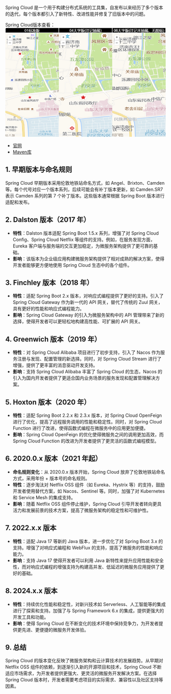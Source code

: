 Spring Cloud 是一个用于构建分布式系统的工具集，自发布以来经历了多个版本的迭代，每个版本都引入了新特性、改进性能并修复了旧版本中的问题。

Spring Cloud版本查看：
![a](https://github.com/ChatGIS/chatgis.github.io/blob/master/source/images/0010/01.png)
- [官网](https://spring.io/projects/spring-cloud)
- [Maven库](https://mvnrepository.com/artifact/org.springframework.cloud/spring-cloud-dependencies)
## 1. 早期版本与命名规则
Spring Cloud 早期版本采用伦敦地铁站命名方式，如 Angel、Brixton、Camden 等。每个代号对应一个版本系列，后续可能会有补丁版本更新，如 Camden.SR7 表示 Camden 系列的第 7 个补丁版本。这些版本通常根据 Spring Boot 版本进行适配和发布。

## 2. Dalston 版本（2017 年）
- **特性**：Dalston 版本适配 Spring Boot 1.5.x 系列，增强了对 Spring Cloud Config、Spring Cloud Netflix 等组件的支持。例如，在服务发现方面，Eureka 客户端与服务端的交互更加稳定，为微服务架构提供了更可靠的基础。
- **影响**：该版本为企业级应用构建微服务架构提供了相对成熟的解决方案，使得开发者能够更方便地使用 Spring Cloud 生态中的各个组件。

## 3. Finchley 版本（2018 年）
- **特性**：适配 Spring Boot 2.x 版本，对响应式编程提供了更好的支持。引入了 Spring Cloud Gateway 作为新一代的 API 网关，替代了传统的 Zuul 网关，具有更好的性能和响应式编程能力。
- **影响**：Spring Cloud Gateway 的引入为微服务架构中的 API 管理带来了新的选择，使得开发者可以更轻松地构建高性能、可扩展的 API 网关。

## 4. Greenwich 版本（2019 年）
- **特性**：对 Spring Cloud Alibaba 项目进行了初步支持，引入了 Nacos 作为服务注册与发现、配置管理的新选择。同时，对 Spring Cloud Stream 进行了增强，提供了更丰富的消息驱动开发支持。
- **影响**：支持 Spring Cloud Alibaba 丰富了 Spring Cloud 的生态，Nacos 的引入为国内开发者提供了更适合国内业务场景的服务发现和配置管理解决方案。

## 5. Hoxton 版本（2020 年）
- **特性**：适配 Spring Boot 2.2.x 和 2.3.x 版本，对 Spring Cloud OpenFeign 进行了优化，提高了远程服务调用的性能和稳定性。同时，对 Spring Cloud Function 进行了改进，使得函数式编程在微服务中的应用更加便捷。
- **影响**：Spring Cloud OpenFeign 的优化使得微服务之间的调用更加高效，而 Spring Cloud Function 的改进为开发者提供了更灵活的函数式编程模型。

## 6. 2020.0.x 版本（2021 年起）
- **命名规则变化**：从 2020.0.x 版本开始，Spring Cloud 放弃了伦敦地铁站命名方式，采用年份 + 版本号的命名规则。
- **特性**：逐步淘汰对 Netflix OSS 组件（如 Eureka、Hystrix 等）的支持，鼓励开发者使用替代方案，如 Nacos、Sentinel 等。同时，加强了对 Kubernetes 和 Service Mesh 的集成支持。
- **影响**：随着 Netflix OSS 组件停止维护，Spring Cloud 引导开发者转向更具活力和发展前景的技术方案，提高了微服务架构的稳定性和可维护性。

## 7. 2022.x.x 版本
- **特性**：适配 Java 17 等新的 Java 版本，进一步优化了对 Spring Boot 3.x 的支持。增强了对响应式编程和 WebFlux 的支持，提高了微服务的性能和响应能力。
- **影响**：支持 Java 17 使得开发者可以利用 Java 新特性来提升应用性能和安全性，而对响应式编程的增强支持为构建高并发、低延迟的微服务应用提供了更好的基础。

## 8. 2024.x.x 版本
- **特性**：持续优化性能和稳定性，对新兴技术如 Serverless、人工智能等的集成进行了探索和支持。加强了与 Spring Framework 6.x 的集成，提供更强大的开发工具和功能。
- **影响**：使得 Spring Cloud 在不断变化的技术环境中保持竞争力，为开发者提供更先进、更便捷的微服务开发体验。

## 9. 总结
Spring Cloud 的版本变化反映了微服务架构和云计算技术的发展趋势。从早期对 Netflix OSS 组件的依赖，到逐渐引入新的开源项目和技术，Spring Cloud 不断适应市场需求，为开发者提供更强大、更灵活的微服务开发解决方案。在选择 Spring Cloud 版本时，开发者需要考虑项目的实际需求、兼容性以及社区支持等因素。 

